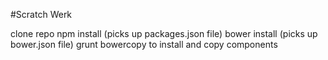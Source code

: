 #Scratch Werk

clone repo
npm install (picks up packages.json file)
bower install (picks up bower.json file)
grunt bowercopy to install and copy components
